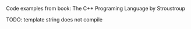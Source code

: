 Code examples from book: The C++ Programing Language by Stroustroup

TODO: template string does not compile
